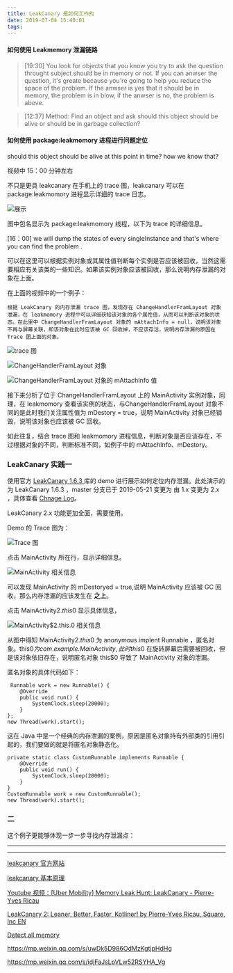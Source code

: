 ```yaml
---
title: LeakCanary 是如何工作的
date: 2019-07-04 15:40:01
tags:
---
```





#### 如何使用 Leakmemory 泄漏链路


> [19:30] You look for objects that you know you try to ask the question throught subject should be in memory or not. If you can anwser the question, it's greate because you're going to help you reduce the space of the problem. If the anwser is yes that it should be in memory, the problem is in blow, if the anwser is no, the problem is above.

> [12:37] Method: 
> Find an object and ask should this object should be alive or should be in garbage collection?


#### 如何使用 package:leakmomory 进程进行问题定位


should this object should be alive at this point in time? how we know that?

视频中 15：00 分钟左右

不只是更具 leakcanary 在手机上的 trace 图，leakcanary 可以在 package:leakmomory 进程显示详细的 trace 日志。

![展示](/../images/2019_07_03_05.jpg)

图中包名显示为 package:leakmomory 线程，以下为 trace 的详细信息。



[16：00]
we will dump the states of every singleInstance and that's where you can find the problem .

可以在这里可以根据实例对象或其属性值判断每个实例是否应该被回收，当然这需要相应有关该类的一些知识。如果该实例对象应该被回收，那么说明内存泄漏的对象在上面。


在上面的视频中的一个例子：

    根据 LeakCanary 的内存泄漏 trace 图，发现存在 ChangeHandlerFramLayout 对象泄漏，在 leakmomory 进程中可以详细获知该对象的各个属性值，从而可以判断该对象的状态。在此里中 ChangeHandlerFramLayout 对象的 mAttachInfo = null，说明该对象不再与屏幕关联，即该对象在此时应该被 GC 回收掉，不应该存活，说明内存泄漏的原因在 Trace 图上面的对象。

![trace 图](/../images/2019_07_05_01.jpg)

![ChangeHandlerFramLayout 对象](/../images/2019_07_05_02.png)

![ChangeHandlerFramLayout 对象的 mAttachInfo 值](/../images/2019_07_05_03.png)



接下来分析了位于 ChangeHandlerFramLayout 上的 MainActivity 实例对象，同理，在 leakmomory 查看该实例的状态，与ChangeHandlerFramLayout 对象不同的是此时我们关注属性值为 mDestory = true，说明 MainActivity 对象已经销毁，说明该对象也应该被 GC 回收。

如此往复，结合 trace 图和 leakmomory 进程信息，判断对象是否应该存在，不过根据对象的不同，判断标准不同，如例子中的 mAttachInfo、mDestory。


### LeakCanary 实践一

使用官方 [LeakCanary 1.6.3 ](https://github.com/square/leakcanary/tree/v1.6.3) 库的 demo 进行展示如何定位内存泄漏。此处演示的为 LeakCanary 1.6.3 ，master 分支已于 2019-05-21 变更为 由 1.x 变更为 2.x ，具体查看 [Chnage Log](https://github.com/square/leakcanary/blob/4bbc0f6f2e3c9a25ca890ece6770f81cf9059510/docs/changelog.md)。


LeakCanary 2.x 功能更加全面，需要使用。

Demo 的 Trace 图为：

![Trace 图](/../images/2019_07_05_04.png)

点击 MainActivity 所在行，显示详细信息。

![MainActivity 相关信息](/../images/2019_07_05_05.png)

可以发现 MainActivity 的 mDestoryed = true,说明 MainActivity 应该被 GC 回收，那么内存泄漏的应该发生在 **之上**。


点击 MainActivity$2.this$0 显示具体信息，

![MainActivity$2.this.0 相关信息](/../images/2019_07_05_06.png)



从图中得知 MainActivity$2.this$0 为 anonymous implent Runnable ，匿名对象。this$0 为 com.example.MainActivity,此时 this$0 在旋转屏幕后需要被回收，但是该对象依旧存在，说明匿名对象 this$0 导致了 MainActivity 对象的泄漏。

匿名对象的具体代码如下：
```
 Runnable work = new Runnable() {
    @Override
    public void run() {
        SystemClock.sleep(20000);
    }
};
new Thread(work).start();
```
这在 Java 中是一个经典的内存泄漏的案例，原因是匿名对象持有外部类的引用引起的，我们要做的就是将匿名对象静态化。

```
private static class CustomRunnable implements Runnable {
    @Override
    public void run() {
        SystemClock.sleep(20000);
    }
}
CustomRunnable work = new CustomRunnable();
new Thread(work).start();
```



### 二

这个例子更能够体现一步一步寻找内存泄漏点：



---




---

[leakcanary 官方网站](https://square.github.io/leakcanary/)

[leakcanary 基本原理](https://square.github.io/leakcanary/fundamentals/)

[Youtube 视频：[Uber Mobility] Memory Leak Hunt: LeakCanary - Pierre-Yves Ricau](https://www.youtube.com/watch?v=KwArTJHLq5g)

[LeakCanary 2: Leaner, Better, Faster, Kotliner! by Pierre-Yves Ricau, Square, Inc EN](https://www.youtube.com/watch?v=LEX8dn4BLUw)

[Detect all memory](https://medium.com/square-corner-blog/leakcanary-detect-all-memory-leaks-875ff8360745)

https://mp.weixin.qq.com/s/uwDk5D986OdMzKgtjpHdHg

https://mp.weixin.qq.com/s/idjFaJsLpVLw52RSYHA_Vg